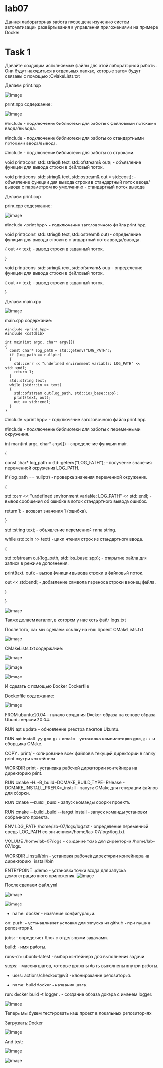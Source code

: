 # lab07
Данная лабораторная работа посвещена изучению систем автоматизации развёртывания и управления приложениями на примере Docker

# Task 1



Давайте создадим исполняемые файлы для этой лабораторной работы. Они будут находиться в отдельных папках, которые затем будут связаны с помощью :CMakeLists.txt

Делаем print.hpp

![image](https://github.com/lepeha81/lab07/blob/main/1.PNG)

print.hpp содержание:

![image](https://github.com/lepeha81/lab07/blob/main/2.PNG)

#include <fstream> - подключение библиотеки для работы с файловыми потоками ввода/вывода.

#include <iostream> - подключение библиотеки для работы со стандартными потоками ввода/вывода.

#include <string> - подключение библиотеки для работы со строками.

void print(const std::string& text, std::ofstream& out); - объявление функции для вывода строки в файловый поток.

void print(const std::string& text, std::ostream& out = std::cout); - объявление функции для вывода строки в стандартный поток ввода/вывода с параметром по умолчанию - стандартный поток вывода.
  
Делаем print.cpp

print.cpp содержание:

![image](https://github.com/lepeha81/lab07/blob/main/3.PNG)
  
 #include <print.hpp> - подключение заголовочного файла print.hpp.

void print(const std::string& text, std::ostream& out) - определение функции для вывода строки в стандартный поток ввода/вывода.

{
out << text; - вывод строки в заданный поток.

}

void print(const std::string& text, std::ofstream& out) - определение функции для вывода строки в файловый поток.

{
out << text; - вывод строки в заданный поток.

}


Делаем main.cpp

![image](https://github.com/lepeha81/lab07/blob/main/4.PNG)

main.cpp содержание:
```
#include <print.hpp>
#include <cstdlib>

int main(int argc, char* argv[])
{
  const char* log_path = std::getenv("LOG_PATH");
  if (log_path == nullptr)
  {
    std::cerr << "undefined environment variable: LOG_PATH" << std::endl;
    return 1;
  }
  std::string text;
  while (std::cin >> text)
  {
    std::ofstream out{log_path, std::ios_base::app};
    print(text, out);
    out << std::endl;
  }
}
```
#include <print.hpp> - подключение заголовочного файла print.hpp.

#include <cstdlib> - подключение библиотеки для работы с переменными окружения.

int main(int argc, char* argv[]) - определение функции main.

{

const char* log_path = std::getenv("LOG_PATH"); - получение значения переменной окружения LOG_PATH.

if (log_path == nullptr) - проверка значения переменной окружения.

{

std::cerr << "undefined environment variable: LOG_PATH" << std::endl; - вывод сообщения об ошибке в поток стандартного вывода ошибок.

return 1; - возврат значения 1 (ошибка).

}

std::string text; - объявление переменной типа string.

while (std::cin >> text) - цикл чтения строк из стандартного ввода.

{

std::ofstream out{log_path, std::ios_base::app}; - открытие файла для записи в режиме дополнения.

print(text, out); - вызов функции вывода строки в файловый поток.

out << std::endl; - добавление символа переноса строки в конец файла.

}

}
  
![image](https://github.com/lepeha81/lab07/blob/main/5.PNG)


Также делаем каталог, в котором у нас есть файл logs\.txt

После того, как мы сделаем ссылку на наш проект CMakeLists.txt

![image](https://github.com/lepeha81/lab07/blob/main/6.PNG)

CMakeLists.txt содержание:

![image](https://github.com/lepeha81/lab07/blob/main/6.PNG)

![image](https://github.com/lepeha81/lab07/blob/main/7.PNG)

![image](https://github.com/lepeha81/lab07/blob/main/8.PNG)


И сделать с помощью Docker Dockerfile

Dockerfile содержание:

![image](https://github.com/lepeha81/lab07/blob/main/9.PNG)

FROM ubuntu:20.04 - начало создания Docker-образа на основе образа Ubuntu версии 20.04.

RUN apt update - обновление реестра пакетов Ubuntu.

RUN apt install -yy gcc g++ cmake - установка компиляторов gcc, g++ и сборщика CMake.

COPY . print/ - копирование всех файлов в текущей директории в папку print внутри контейнера.

WORKDIR print - установка рабочей директории контейнера на директорию print.

RUN cmake -H. -B_build -DCMAKE_BUILD_TYPE=Release -DCMAKE_INSTALL_PREFIX=_install - запуск CMake для генерации файлов для сборки.

RUN cmake --build _build - запуск команды сборки проекта.

RUN cmake --build _build --target install - запуск команды установки собранного проекта.

ENV LOG_PATH /home/lab-07/logs/log.txt - определение переменной среды LOG_PATH со значением /home/lab-07/logs/log.txt.

VOLUME /home/lab-07/logs - создание тома для директории /home/lab-07/logs.

WORKDIR _install/bin - установка рабочей директории контейнера на директорию _install/bin.

ENTRYPOINT ./demo - установка точки входа для запуска демонстрационного приложения.
![image](https://github.com/lepeha81/lab07/blob/main/10.PNG)


После сделаем файл.yml

![image](https://github.com/lepeha81/lab07/blob/main/11.PNG)

![image](https://github.com/lepeha81/lab07/blob/main/12.PNG)

  - name: docker - название конфигурации.

on: push: - устанавливает условия для запуска на github - при пуше в репозиторий.

jobs: - определяет блок с отдельными задачами.

build: - имя работы.

runs-on: ubuntu-latest - выбор контейнера для выполнения задачи.

steps: - массив шагов, которые должны быть выполнены внутри работы.

- uses: actions/checkout@v3 - клонирование репозитория.

- name: build docker - название шага.

run: docker build -t logger . - создание образа докера с именем logger.

  ![image](https://github.com/lepeha81/lab07/blob/main/13.PNG)


Теперь мы будем тестировать наш проект в локальных репозиториях

Загружать:Docker

![image](https://github.com/lepeha81/lab07/blob/main/14.PNG)


And test:

![image](https://github.com/lepeha81/lab07/blob/main/15.PNG)

![image](https://github.com/lepeha81/lab07/blob/main/16.PNG)
